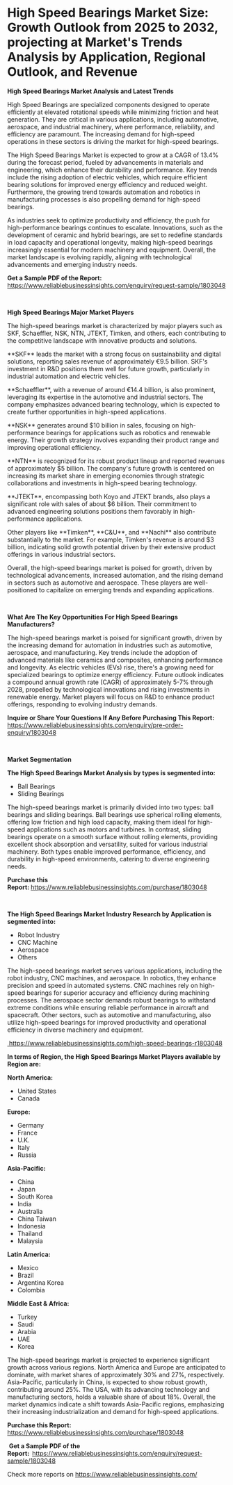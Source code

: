<p><h1>High Speed Bearings Market Size: Growth Outlook from 2025 to 2032, projecting at Market's Trends Analysis by Application, Regional Outlook, and Revenue</h1></p><p><strong>High Speed Bearings Market Analysis and Latest Trends</strong></p>
<p><p>High Speed Bearings are specialized components designed to operate efficiently at elevated rotational speeds while minimizing friction and heat generation. They are critical in various applications, including automotive, aerospace, and industrial machinery, where performance, reliability, and efficiency are paramount. The increasing demand for high-speed operations in these sectors is driving the market for high-speed bearings.</p><p>The High Speed Bearings Market is expected to grow at a CAGR of 13.4% during the forecast period, fueled by advancements in materials and engineering, which enhance their durability and performance. Key trends include the rising adoption of electric vehicles, which require efficient bearing solutions for improved energy efficiency and reduced weight. Furthermore, the growing trend towards automation and robotics in manufacturing processes is also propelling demand for high-speed bearings. </p><p>As industries seek to optimize productivity and efficiency, the push for high-performance bearings continues to escalate. Innovations, such as the development of ceramic and hybrid bearings, are set to redefine standards in load capacity and operational longevity, making high-speed bearings increasingly essential for modern machinery and equipment. Overall, the market landscape is evolving rapidly, aligning with technological advancements and emerging industry needs.</p></p>
<p><strong>Get a Sample PDF of the Report:&nbsp;</strong> <a href="https://www.reliablebusinessinsights.com/enquiry/request-sample/1803048?utm_campaign=2445&utm_medium=2&utm_source=Github&utm_content=ia&utm_term=19022025&utm_id=high-speed-bearings">https://www.reliablebusinessinsights.com/enquiry/request-sample/1803048</a></p>
<p>&nbsp;</p>
<p><strong>High Speed Bearings Major Market Players</strong></p>
<p><p>The high-speed bearings market is characterized by major players such as SKF, Schaeffler, NSK, NTN, JTEKT, Timken, and others, each contributing to the competitive landscape with innovative products and solutions. </p><p>**SKF** leads the market with a strong focus on sustainability and digital solutions, reporting sales revenue of approximately €9.5 billion. SKF's investment in R&D positions them well for future growth, particularly in industrial automation and electric vehicles.</p><p>**Schaeffler**, with a revenue of around €14.4 billion, is also prominent, leveraging its expertise in the automotive and industrial sectors. The company emphasizes advanced bearing technology, which is expected to create further opportunities in high-speed applications.</p><p>**NSK** generates around $10 billion in sales, focusing on high-performance bearings for applications such as robotics and renewable energy. Their growth strategy involves expanding their product range and improving operational efficiency.</p><p>**NTN** is recognized for its robust product lineup and reported revenues of approximately $5 billion. The company's future growth is centered on increasing its market share in emerging economies through strategic collaborations and investments in high-speed bearing technology.</p><p>**JTEKT**, encompassing both Koyo and JTEKT brands, also plays a significant role with sales of about $6 billion. Their commitment to advanced engineering solutions positions them favorably in high-performance applications.</p><p>Other players like **Timken**, **C&U**, and **Nachi** also contribute substantially to the market. For example, Timken's revenue is around $3 billion, indicating solid growth potential driven by their extensive product offerings in various industrial sectors.</p><p>Overall, the high-speed bearings market is poised for growth, driven by technological advancements, increased automation, and the rising demand in sectors such as automotive and aerospace. These players are well-positioned to capitalize on emerging trends and expanding applications.</p></p>
<p>&nbsp;</p>
<p><strong>What Are The Key Opportunities For High Speed Bearings Manufacturers?</strong></p>
<p><p>The high-speed bearings market is poised for significant growth, driven by the increasing demand for automation in industries such as automotive, aerospace, and manufacturing. Key trends include the adoption of advanced materials like ceramics and composites, enhancing performance and longevity. As electric vehicles (EVs) rise, there's a growing need for specialized bearings to optimize energy efficiency. Future outlook indicates a compound annual growth rate (CAGR) of approximately 5-7% through 2028, propelled by technological innovations and rising investments in renewable energy. Market players will focus on R&D to enhance product offerings, responding to evolving industry demands.</p></p>
<p><strong>Inquire or Share Your Questions If Any Before Purchasing This Report:</strong> <a href="https://www.reliablebusinessinsights.com/enquiry/pre-order-enquiry/1803048?utm_campaign=2445&utm_medium=2&utm_source=Github&utm_content=ia&utm_term=19022025&utm_id=high-speed-bearings">https://www.reliablebusinessinsights.com/enquiry/pre-order-enquiry/1803048</a></p>
<p>&nbsp;</p>
<p><strong>Market Segmentation</strong></p>
<p><strong>The High Speed Bearings Market Analysis by types is segmented into:</strong></p>
<p><ul><li>Ball Bearings</li><li>Sliding Bearings</li></ul></p>
<p><p>The high-speed bearings market is primarily divided into two types: ball bearings and sliding bearings. Ball bearings use spherical rolling elements, offering low friction and high load capacity, making them ideal for high-speed applications such as motors and turbines. In contrast, sliding bearings operate on a smooth surface without rolling elements, providing excellent shock absorption and versatility, suited for various industrial machinery. Both types enable improved performance, efficiency, and durability in high-speed environments, catering to diverse engineering needs.</p></p>
<p><strong>Purchase this Report:&nbsp;</strong><a href="https://www.reliablebusinessinsights.com/purchase/1803048?utm_campaign=2445&utm_medium=2&utm_source=Github&utm_content=ia&utm_term=19022025&utm_id=high-speed-bearings">https://www.reliablebusinessinsights.com/purchase/1803048</a></p>
<p>&nbsp;</p>
<p><strong>The High Speed Bearings Market Industry Research by Application is segmented into:</strong></p>
<p><ul><li>Robot Industry</li><li>CNC Machine</li><li>Aerospace</li><li>Others</li></ul></p>
<p><p>The high-speed bearings market serves various applications, including the robot industry, CNC machines, and aerospace. In robotics, they enhance precision and speed in automated systems. CNC machines rely on high-speed bearings for superior accuracy and efficiency during machining processes. The aerospace sector demands robust bearings to withstand extreme conditions while ensuring reliable performance in aircraft and spacecraft. Other sectors, such as automotive and manufacturing, also utilize high-speed bearings for improved productivity and operational efficiency in diverse machinery and equipment.</p></p>
<p><a href="https://www.reliablebusinessinsights.com/high-speed-bearings-r1803048?utm_campaign=2445&utm_medium=2&utm_source=Github&utm_content=ia&utm_term=19022025&utm_id=high-speed-bearings">&nbsp;https://www.reliablebusinessinsights.com/high-speed-bearings-r1803048</a></p>
<p><strong>In terms of Region, the High Speed Bearings Market Players available by Region are:</strong></p>
<p>
    <p> <strong> North America: </strong>
        <ul>
            <li>United States</li>
            <li>Canada</li>
        </ul>
        </p> 
    <p> <strong> Europe: </strong>
        <ul>
            <li>Germany</li>
            <li>France</li>
            <li>U.K.</li>
            <li>Italy</li>
            <li>Russia</li>
        </ul>
        </p> 
    <p> <strong> Asia-Pacific: </strong>
        <ul>
            <li>China</li>
            <li>Japan</li>
            <li>South Korea</li>
            <li>India</li>
            <li>Australia</li>
            <li>China Taiwan</li>
            <li>Indonesia</li>
            <li>Thailand</li>
            <li>Malaysia</li>
        </ul>
        </p> 
    <p> <strong> Latin America: </strong>
        <ul>
            <li>Mexico</li>
            <li>Brazil</li>
            <li>Argentina Korea</li>
            <li>Colombia</li>
        </ul>
        </p> 
    <p> <strong> Middle East & Africa: </strong>
        <ul>
            <li>Turkey</li>
            <li>Saudi</li>
            <li>Arabia</li>
            <li>UAE</li>
            <li>Korea</li>
        </ul>
    </p>
    </p>
<p><p>The high-speed bearings market is projected to experience significant growth across various regions. North America and Europe are anticipated to dominate, with market shares of approximately 30% and 27%, respectively. Asia-Pacific, particularly in China, is expected to show robust growth, contributing around 25%. The USA, with its advancing technology and manufacturing sectors, holds a valuable share of about 18%. Overall, the market dynamics indicate a shift towards Asia-Pacific regions, emphasizing their increasing industrialization and demand for high-speed applications.</p></p>
<p><strong>Purchase this Report: </strong><a href="https://www.reliablebusinessinsights.com/purchase/1803048?utm_campaign=2445&utm_medium=2&utm_source=Github&utm_content=ia&utm_term=19022025&utm_id=high-speed-bearings">https://www.reliablebusinessinsights.com/purchase/1803048</a></p>
<p>&nbsp;<strong>Get a Sample PDF of the Report:&nbsp;&nbsp;</strong><a href="https://www.reliablebusinessinsights.com/enquiry/request-sample/1803048?utm_campaign=2445&utm_medium=2&utm_source=Github&utm_content=ia&utm_term=19022025&utm_id=high-speed-bearings">https://www.reliablebusinessinsights.com/enquiry/request-sample/1803048</a></p>
<p><strong></strong></p>
<p>Check more reports on <a href="https://www.reliablebusinessinsights.com/?utm_campaign=2445&utm_medium=2&utm_source=Github&utm_content=ia&utm_term=19022025&utm_id=high-speed-bearings">https://www.reliablebusinessinsights.com/</a></p>